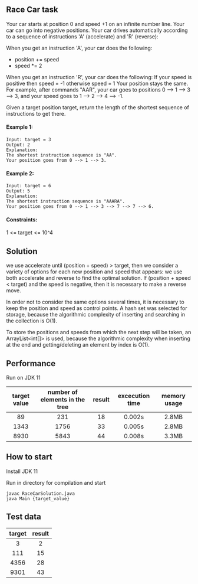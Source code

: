 ## Race Car task
Your car starts at position 0 and speed +1 on an infinite number line. Your car can go into negative positions. Your car drives automatically according to a sequence of instructions 'A' (accelerate) and 'R' (reverse):

When you get an instruction 'A', your car does the following:
- position += speed
- speed *= 2

When you get an instruction 'R', your car does the following:
If your speed is positive then speed = -1
otherwise speed = 1
Your position stays the same.
For example, after commands "AAR", your car goes to positions 0 --> 1 --> 3 --> 3, and your speed goes to 1 --> 2 --> 4 --> -1.

Given a target position target, return the length of the shortest sequence of instructions to get there.

#### Example 1:
 ```
Input: target = 3
Output: 2
Explanation:
The shortest instruction sequence is "AA".
Your position goes from 0 --> 1 --> 3.
 ```


#### Example 2:
 ```
Input: target = 6
Output: 5
Explanation:
The shortest instruction sequence is "AAARA".
Your position goes from 0 --> 1 --> 3 --> 7 --> 7 --> 6.
 ```

#### Constraints:
1 <= target <= 10^4



## Solution

we use accelerate until (position + speed) > target, then we consider a variety of options for each new position and speed that appears: we use both accelerate and reverse to find the optimal solution. If (position + speed < target) and the speed is negative, then it is necessary to make a reverse move.

In order not to consider the same options several times, it is necessary to keep the position and speed as control points. A hash set was selected for storage, because the algorithmic complexity of inserting and searching in the collection is O(1).

To store the positions and speeds from which the next step will be taken, an ArrayList<int[]> is used, because the algorithmic complexity when inserting at the end and getting/deleting an element by index is O(1).



## Performance
Run on JDK 11

| **target value** | **number of elements in the tree** | **result** | **excecution time** | **memory usage** |
|:----------------:|:----------------------------------:|:----------:|:-------------------:|:----------------:|
|         89         |                231                 |     18     |       0.002s        |         2.8MB         |
|       1343        |                1756                |     33     |       0.005s        |      2.8MB       |
|       8930       |                5843                |     44     |       0.008s        |      3.3MB       |





## How to start
Install JDK 11

Run in directory for compilation and start
```
javac RaceCarSolution.java
java Main {target_value}
```




## Test data
| **target** | **result** |
|:------:|:------:|
|   3    |   2    |
|  111   |   15   |
|  4356  |   28   |
|  9301  |   43   |
